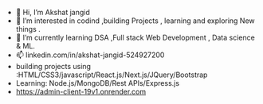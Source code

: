 - 👋 Hi, I’m Akshat jangid
- 👀 I’m interested in codind ,building Projects , learning and exploring New things .
- 🌱 I’m currently learning DSA ,Full stack  Web Development , Data science & ML.
- 📫 linkedin.com/in/akshat-jangid-524927200
- building projects using :HTML/CSS3/javascript/React.js/Next.js/JQuery/Bootstrap
- Learning: Node.js/MongoDB/Rest APIs/Express.js
- https://admin-client-19v1.onrender.com
<!---
Akshat171/Akshat171 is a ✨ special ✨ repository because its `README.md` (this file) appears on your GitHub profile.
You can click the Preview link to take a look at your changes.
--->
